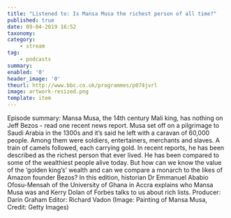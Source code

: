 ```yaml
---
title: "Listened to: Is Mansa Musa the richest person of all time?"
published: true
date: 09-04-2019 16:52
taxonomy:
category:
	- stream
tag:
	- podcasts
summary:
enabled: '0'
header_image: '0'
theurl: http://www.bbc.co.uk/programmes/p074jvrl
image: artwork-resized.png
template: item
---
```

 
Episode summary: Mansa Musa, the 14th century Mali king, has nothing on Jeff Bezos - read one recent news report. Musa set off on a pilgrimage to Saudi Arabia in the 1300s and it’s said he left with a caravan of 60,000 people. Among them were soldiers, entertainers, merchants and slaves. A train of camels followed, each carrying gold. In recent reports, he has been described as the richest person that ever lived. He has been compared to some of the wealthiest people alive today. But how can we know the value of the ‘golden king’s’ wealth and can we compare a monarch to the likes of Amazon founder Bezos? In this edition, historian Dr Emmanuel Ababio Ofosu-Mensah of the University of Ghana in Accra explains who Mansa Musa was and Kerry Dolan of Forbes talks to us about rich lists. Producer: Darin Graham Editor: Richard Vadon (Image: Painting of Mansa Musa, Credit: Getty Images)
